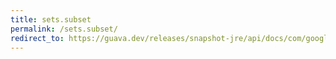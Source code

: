 ```yaml
---
title: sets.subset
permalink: /sets.subset/
redirect_to: https://guava.dev/releases/snapshot-jre/api/docs/com/google/common/collect/Sets.html#subSet-java.util.NavigableSet-com.google.common.collect.Range-
---
```

